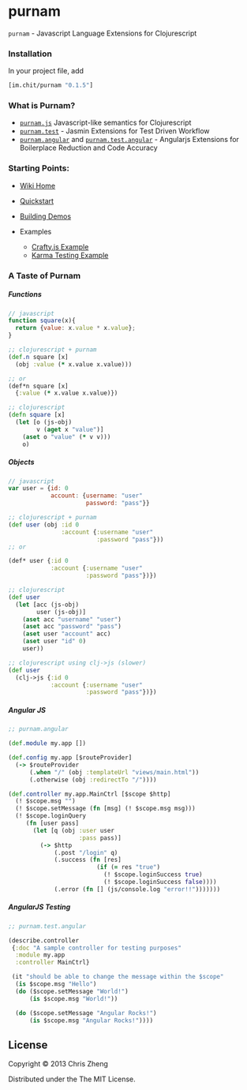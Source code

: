 # purnam

`purnam` - Javascript Language Extensions for Clojurescript

### Installation

In your project file, add

```clojure
[im.chit/purnam "0.1.5"]
```

### What is Purnam?
- [`purnam.js`](https://github.com/zcaudate/purnam/wiki/API---purnam-js) Javascript-like semantics for Clojurescript 
- [`purnam.test`](https://github.com/zcaudate/purnam/wiki/API---purnam-test) - Jasmin Extensions for Test Driven Workflow
- [`purnam.angular`](https://github.com/zcaudate/purnam/wiki/API---purnam-angular) and [`purnam.test.angular`](https://github.com/zcaudate/purnam/wiki/API---purnam-test-angular) - Angularjs Extensions for Boilerplace Reduction and Code Accuracy

### Starting Points:

- [Wiki Home](https://github.com/zcaudate/purnam/wiki)
- [Quickstart](https://github.com/zcaudate/purnam/wiki/Your-First-Project)
- [Building Demos](https://github.com/zcaudate/purnam/wiki/Building-Demos)

- Examples
  - [Crafty.js Example](https://github.com/zcaudate/purnam-crafty-game)
  - [Karma Testing Example](https://github.com/zcaudate/puram-karma-testing)

### A Taste of Purnam

##### Functions
```javascript
// javascript
function square(x){
  return {value: x.value * x.value};
}
```
```clojure
;; clojurescript + purnam
(def.n square [x]
  (obj :value (* x.value x.value)))

;; or
(def*n square [x]
  {:value (* x.value x.value)})

```
```clojure
;; clojurescript
(defn square [x]
  (let [o (js-obj)
        v (aget x "value")]
    (aset o "value" (* v v)))
    o)
```

##### Objects
```javascript
// javascript
var user = {id: 0 
            account: {username: "user"
                      password: "pass"}}
```
```clojure
;; clojurescript + purnam
(def user (obj :id 0 
               :account {:username "user"
                         :password "pass"}))
;; or

(def* user {:id 0 
            :account {:username "user"
                      :password "pass"})})
```
```clojure
;; clojurescript
(def user
  (let [acc (js-obj)
        user (js-obj)]
    (aset acc "username" "user")
    (aset acc "password" "pass")
    (aset user "account" acc)
    (aset user "id" 0)
    user)) 

;; clojurescript using clj->js (slower)
(def user 
  (clj->js {:id 0 
            :account {:username "user"
                      :password "pass"})})
```


##### Angular JS

```clojure
;; purnam.angular

(def.module my.app [])

(def.config my.app [$routeProvider]
  (-> $routeProvider
      (.when "/" (obj :templateUrl "views/main.html"))
      (.otherwise (obj :redirectTo "/"))))

(def.controller my.app.MainCtrl [$scope $http]
  (! $scope.msg "")
  (! $scope.setMessage (fn [msg] (! $scope.msg msg)))
  (! $scope.loginQuery
     (fn [user pass]
       (let [q (obj :user user
                    :pass pass)]
         (-> $http
             (.post "/login" q)
             (.success (fn [res]
                         (if (= res "true")
                           (! $scope.loginSuccess true)
                           (! $scope.loginSuccess false))))
             (.error (fn [] (js/console.log "error!!")))))))
```

##### AngularJS Testing
```clojure
;; purnam.test.angular

(describe.controller
 {:doc "A sample controller for testing purposes"
  :module my.app
  :controller MainCtrl}

 (it "should be able to change the message within the $scope"
  (is $scope.msg "Hello") 
  (do ($scope.setMessage "World!")
      (is $scope.msg "World!"))

  (do ($scope.setMessage "Angular Rocks!")
      (is $scope.msg "Angular Rocks!"))))
```


## License

Copyright © 2013 Chris Zheng

Distributed under the The MIT License.